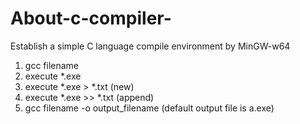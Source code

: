 # About-c-compiler-
Establish a simple C language compile environment by MinGW-w64

1.	gcc filename 
2.	execute *.exe
3.	execute *.exe > *.txt (new)
4.	execute *.exe >> *.txt (append)
5.	gcc filename -o output_filename (default output file is a.exe)
